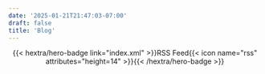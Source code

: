 ```yaml
---
date: '2025-01-21T21:47:03-07:00'
draft: false
title: 'Blog'
---
```

<div style="text-align: center; margin-top: 1em;">
{{< hextra/hero-badge link="index.xml" >}}<span>RSS Feed</span>{{< icon name="rss" attributes="height=14" >}}{{< /hextra/hero-badge >}}
</div>
